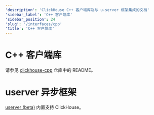 ```yaml
---
'description': 'ClickHouse C++ 客户端库及与 u-server 框架集成的文档'
'sidebar_label': 'C++ 客户端库'
'sidebar_position': 24
'slug': '/interfaces/cpp'
'title': 'C++ 客户端库'
---
```



# C++ 客户端库

请参见 [clickhouse-cpp](https://github.com/ClickHouse/clickhouse-cpp) 仓库中的 README。


# userver 异步框架

[userver (beta)](https://github.com/userver-framework/userver) 内置支持 ClickHouse。

